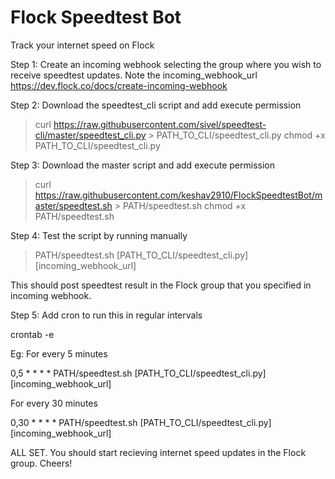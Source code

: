 # Flock Speedtest Bot
Track your internet speed on Flock

Step 1: Create an incoming webhook selecting the group where you wish to receive speedtest updates. 
Note the incoming_webhook_url
https://dev.flock.co/docs/create-incoming-webhook

Step 2: Download the speedtest_cli script and add execute permission
>curl https://raw.githubusercontent.com/sivel/speedtest-cli/master/speedtest_cli.py > PATH_TO_CLI/speedtest_cli.py
>chmod +x PATH_TO_CLI/speedtest_cli.py

Step 3: Download the master script and add execute permission
>curl https://raw.githubusercontent.com/keshav2910/FlockSpeedtestBot/master/speedtest.sh > PATH/speedtest.sh
>chmod +x PATH/speedtest.sh

Step 4: Test the script by running manually
>PATH/speedtest.sh [PATH_TO_CLI/speedtest_cli.py] [incoming_webhook_url]

This should post speedtest result in the Flock group that you specified in incoming webhook.

Step 5: Add cron to run this in regular intervals

crontab -e

Eg:
For every 5 minutes

0,5 * * * * PATH/speedtest.sh [PATH_TO_CLI/speedtest_cli.py] [incoming_webhook_url]

For every 30 minutes

0,30 * * * * PATH/speedtest.sh [PATH_TO_CLI/speedtest_cli.py] [incoming_webhook_url]

ALL SET. You should start recieving internet speed updates in the Flock group.
Cheers!


